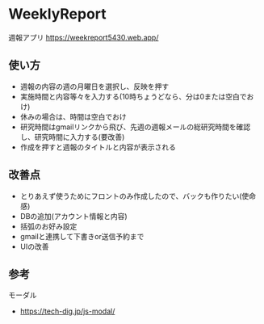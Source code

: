 # WeeklyReport
週報アプリ
https://weekreport5430.web.app/

## 使い方
- 週報の内容の週の月曜日を選択し、反映を押す
- 実施時間と内容等々を入力する(10時ちょうどなら、分は0または空白でおけ)
- 休みの場合は、時間は空白でおけ
- 研究時間はgmailリンクから飛び、先週の週報メールの総研究時間を確認し、研究時間に入力する(要改善)
- 作成を押すと週報のタイトルと内容が表示される

## 改善点
- とりあえず使うためにフロントのみ作成したので、バックも作りたい(使命感)
- DBの追加(アカウント情報と内容)
- 括弧のお好み設定
- gmailと連携して下書きor送信予約まで
- UIの改善

## 参考
モーダル
- https://tech-dig.jp/js-modal/
